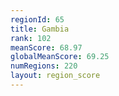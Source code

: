 ```yaml
---
regionId: 65
title: Gambia
rank: 102
meanScore: 68.97
globalMeanScore: 69.25
numRegions: 220
layout: region_score
---
```

